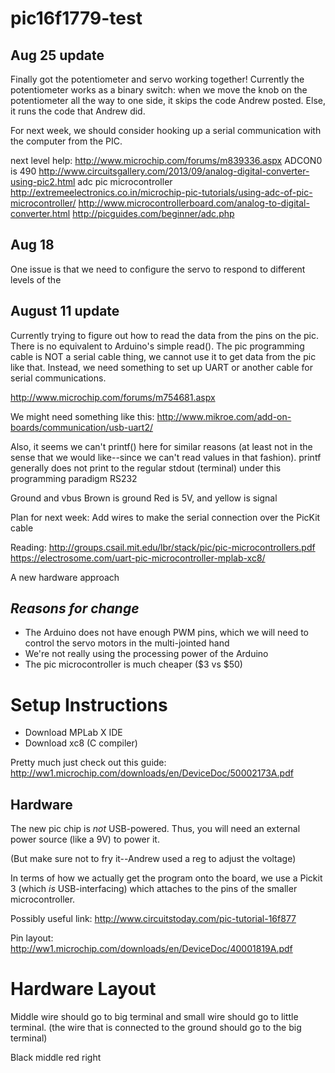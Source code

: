 # pic16f1779-test

## Aug 25 update
Finally got the potentiometer and servo working together! Currently the potentiometer works as a binary switch: when we move the knob on the potentiometer all the way to one side, it skips the code Andrew posted. Else, it runs the code that Andrew did. 

For next week, we should consider hooking up a serial communication with the computer from the PIC.


next level help: http://www.microchip.com/forums/m839336.aspx
ADCON0 is 490
http://www.circuitsgallery.com/2013/09/analog-digital-converter-using-pic2.html
adc pic microcontroller
http://extremeelectronics.co.in/microchip-pic-tutorials/using-adc-of-pic-microcontroller/
http://www.microcontrollerboard.com/analog-to-digital-converter.html
http://picguides.com/beginner/adc.php
## Aug 18
One issue is that we need to configure the servo to respond to different levels of the 

## August 11 update
Currently trying to figure out how to read the data from the pins on the pic. There is no equivalent to Arduino's simple read(). The pic programming cable is NOT a serial cable thing, we cannot use it to get data from the pic like that. Instead, we need something to set up UART or another cable for serial communications.

http://www.microchip.com/forums/m754681.aspx

We might need something like this: http://www.mikroe.com/add-on-boards/communication/usb-uart2/

Also, it seems we can't printf() here for similar reasons (at least not in the sense that we would like--since we can't read values in that fashion). printf generally does not print to the regular stdout (terminal) under this programming paradigm
RS232

Ground and vbus
Brown is ground
Red is 5V,
and yellow is signal

Plan for next week: Add wires to make the serial connection over the PicKit cable

Reading:
http://groups.csail.mit.edu/lbr/stack/pic/pic-microcontrollers.pdf
https://electrosome.com/uart-pic-microcontroller-mplab-xc8/


A new hardware approach 
## *Reasons for change*
* The Arduino does not have enough PWM pins, which we will need to control the servo motors in the multi-jointed hand
* We're not really using the processing power of the Arduino
* The pic microcontroller is much cheaper ($3 vs $50)


# Setup Instructions
* Download MPLab X IDE
* Download xc8 (C compiler) 

Pretty much just check out this guide:
http://ww1.microchip.com/downloads/en/DeviceDoc/50002173A.pdf

## Hardware
The new pic chip is *not* USB-powered. Thus, you will need an external power source (like a 9V) to power it.

(But make sure not to fry it--Andrew used a reg to adjust the voltage)

In terms of how we actually get the program onto the board, we  use a Pickit 3 (which *is* USB-interfacing) which attaches to the pins of the smaller microcontroller.   


Possibly useful link: http://www.circuitstoday.com/pic-tutorial-16f877

Pin layout: http://ww1.microchip.com/downloads/en/DeviceDoc/40001819A.pdf

# Hardware Layout
Middle wire should go to big terminal and small wire should go to little terminal.
(the wire that is connected to the ground should go to the big terminal)

Black middle red right
